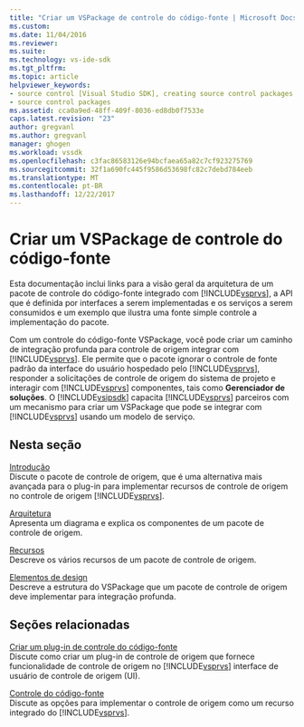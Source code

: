 ```yaml
---
title: "Criar um VSPackage de controle do código-fonte | Microsoft Docs"
ms.custom: 
ms.date: 11/04/2016
ms.reviewer: 
ms.suite: 
ms.technology: vs-ide-sdk
ms.tgt_pltfrm: 
ms.topic: article
helpviewer_keywords:
- source control [Visual Studio SDK], creating source control packages
- source control packages
ms.assetid: cca0a9ed-48ff-409f-8036-ed8db0f7533e
caps.latest.revision: "23"
author: gregvanl
ms.author: gregvanl
manager: ghogen
ms.workload: vssdk
ms.openlocfilehash: c3fac86583126e94bcfaea65a82c7cf923275769
ms.sourcegitcommit: 32f1a690fc445f9586d53698fc82c7debd784eeb
ms.translationtype: MT
ms.contentlocale: pt-BR
ms.lasthandoff: 12/22/2017
---
```

# <a name="creating-a-source-control-vspackage"></a>Criar um VSPackage de controle do código-fonte
Esta documentação inclui links para a visão geral da arquitetura de um pacote de controle do código-fonte integrado com [!INCLUDE[vsprvs](../../code-quality/includes/vsprvs_md.md)], a API que é definida por interfaces a serem implementadas e os serviços a serem consumidos e um exemplo que ilustra uma fonte simple controle a implementação do pacote.  
  
 Com um controle do código-fonte VSPackage, você pode criar um caminho de integração profunda para controle de origem integrar com [!INCLUDE[vsprvs](../../code-quality/includes/vsprvs_md.md)]. Ele permite que o pacote ignorar o controle de fonte padrão da interface do usuário hospedado pelo [!INCLUDE[vsprvs](../../code-quality/includes/vsprvs_md.md)], responder a solicitações de controle de origem do sistema de projeto e interagir com [!INCLUDE[vsprvs](../../code-quality/includes/vsprvs_md.md)] componentes, tais como **Gerenciador de soluções**. O [!INCLUDE[vsipsdk](../../extensibility/includes/vsipsdk_md.md)] capacita [!INCLUDE[vsprvs](../../code-quality/includes/vsprvs_md.md)] parceiros com um mecanismo para criar um VSPackage que pode se integrar com [!INCLUDE[vsprvs](../../code-quality/includes/vsprvs_md.md)] usando um modelo de serviço.  
  
## <a name="in-this-section"></a>Nesta seção  
 [Introdução](../../extensibility/internals/getting-started-with-source-control-vspackages.md)  
 Discute o pacote de controle de origem, que é uma alternativa mais avançada para o plug-in para implementar recursos de controle de origem no controle de origem [!INCLUDE[vsprvs](../../code-quality/includes/vsprvs_md.md)].  
  
 [Arquitetura](../../extensibility/internals/source-control-vspackage-architecture.md)  
 Apresenta um diagrama e explica os componentes de um pacote de controle de origem.  
  
 [Recursos](../../extensibility/internals/source-control-vspackage-features.md)  
 Descreve os vários recursos de um pacote de controle de origem.  
  
 [Elementos de design](../../extensibility/internals/source-control-vspackage-design-elements.md)  
 Descreve a estrutura do VSPackage que um pacote de controle de origem deve implementar para integração profunda.  
  
## <a name="related-sections"></a>Seções relacionadas  
 [Criar um plug-in de controle do código-fonte](../../extensibility/internals/creating-a-source-control-plug-in.md)  
 Discute como criar um plug-in de controle de origem que fornece funcionalidade de controle de origem no [!INCLUDE[vsprvs](../../code-quality/includes/vsprvs_md.md)] interface de usuário de controle de origem (UI).  
  
 [Controle do código-fonte](../../extensibility/internals/source-control.md)  
 Discute as opções para implementar o controle de origem como um recurso integrado do [!INCLUDE[vsprvs](../../code-quality/includes/vsprvs_md.md)].